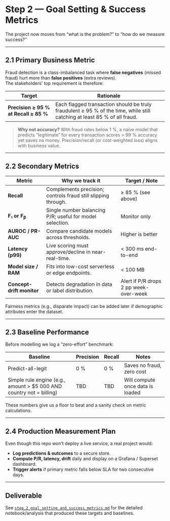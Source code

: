 # Step 2 — Goal Setting & Success Metrics

The project now moves from “what is the problem?” to “how do we measure success?”

---

## 2.1  Primary Business Metric

Fraud detection is a class-imbalanced task where **false negatives** (missed fraud) hurt more than **false positives** (extra reviews).  
The stakeholders’ top requirement is therefore:

| Target | Rationale |
|--------|-----------|
| **Precision ≥ 95 % at Recall ≥ 85 %** | Each flagged transaction should be truly fraudulent ≥ 95 % of the time, while still catching at least 85 % of all fraud. |

> **Why not accuracy?** With fraud rates below 1 %, a naïve model that predicts “legitimate” for every transaction scores > 99 % accuracy yet saves no money. Precision/recall (or cost-weighted loss) aligns with business value.

---

## 2.2  Secondary Metrics

| Metric | Why we track it | Target / Note |
|--------|-----------------|---------------|
| **Recall** | Complements precision; controls fraud still slipping through. | ≥ 85 % (see above) |
| **F₁ or F<sub>β</sub>** | Single number balancing P/R; useful for model selection. | Monitor only |
| **AUROC / PR-AUC** | Compare candidate models across thresholds. | Higher is better |
| **Latency (p99)** | Live scoring must approve/decline in near-real-time. | < 300 ms end-to-end |
| **Model size / RAM** | Fits into low-cost serverless or edge endpoints. | < 100 MB |
| **Concept-drift monitor** | Detects degradation in data or label distribution. | Alert if P/R drops 2 pp week-over-week |

Fairness metrics (e.g., disparate impact) can be added later if demographic attributes enter the dataset.

---

## 2.3  Baseline Performance

Before modelling we log a “zero-effort” benchmark:

| Baseline | Precision | Recall | Notes |
|----------|-----------|--------|-------|
| Predict-all-legit | 0 % | 0 % | Saves no fraud, zero cost |
| Simple rule engine (e.g., amount > \$5 000 AND country not = billing) | TBD | TBD | Will compute once data is loaded |

These numbers give us a floor to beat and a sanity check on metric calculations.

---

## 2.4  Production Measurement Plan

Even though this repo won’t deploy a live service, a real project would:

* **Log predictions & outcomes** to a secure store.  
* **Compute P/R, latency, drift** daily and display on a Grafana / Superset dashboard.  
* **Trigger alerts** if primary metric falls below SLA for two consecutive days.

---

## Deliverable

See [`step_2_goal_setting_and_success_metrics.md`](./src/step_2_goal_setting_and_success_metrics.md) for the detailed notebook/analysis that produced these targets and baselines.
